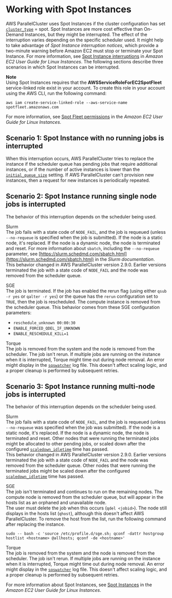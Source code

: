 # Working with Spot Instances<a name="spot"></a>

AWS ParallelCluster uses Spot Instances if the cluster configuration has set [`cluster_type`](cluster-definition.md#cluster-type) = spot\. Spot Instances are more cost effective than On\-Demand Instances, but they might be interrupted\. The effect of the interruption varies depending on the specific scheduler used\. It might help to take advantage of *Spot Instance interruption notices*, which provide a two\-minute warning before Amazon EC2 must stop or terminate your Spot Instance\. For more information, see [Spot Instance interruptions](https://docs.aws.amazon.com/AWSEC2/latest/UserGuide/spot-interruptions.html) in *Amazon EC2 User Guide for Linux Instances*\. The following sections describe three scenarios in which Spot Instances can be interrupted\.

**Note**  
Using Spot Instances requires that the **AWSServiceRoleForEC2SpotFleet** service\-linked role exist in your account\. To create this role in your account using the AWS CLI, run the following command:  

```
aws iam create-service-linked-role --aws-service-name spotfleet.amazonaws.com
```
For more information, see [Spot Fleet permissions](https://docs.aws.amazon.com/AWSEC2/latest/UserGuide/spot-fleet-requests.html#spot-fleet-prerequisites) in the *Amazon EC2 User Guide for Linux Instances*\.

## Scenario 1: Spot Instance with no running jobs is interrupted<a name="no-jobs"></a>

When this interruption occurs, AWS ParallelCluster tries to replace the instance if the scheduler queue has pending jobs that require additional instances, or if the number of active instances is lower than the [`initial_queue_size`](cluster-definition.md#configuration-initial-queue-size) setting\. If AWS ParallelCluster can't provision new instances, then a request for new instances is periodically repeated\.

## Scenario 2: Spot Instance running single node jobs is interrupted<a name="single-node"></a>

The behavior of this interruption depends on the scheduler being used\.

Slurm  
The job fails with a state code of `NODE_FAIL`, and the job is requeued \(unless `--no-requeue` is specified when the job is submitted\)\. If the node is a static node, it's replaced\. If the node is a dynamic node, the node is terminated and reset\. For more information about `sbatch`, including the `--no-requeue` parameter, see [https://slurm.schedmd.com/sbatch.html](https://slurm.schedmd.com/sbatch.html) in the *Slurm documentation*\.  
This behavior changed in AWS ParallelCluster version 2\.9\.0\. Earlier versions terminated the job with a state code of `NODE_FAIL` and the node was removed from the scheduler queue\.

SGE  
The job is terminated\. If the job has enabled the rerun flag \(using either `qsub -r yes` or `qalter -r yes`\) or the queue has the `rerun` configuration set to `TRUE`, then the job is rescheduled\. The compute instance is removed from the scheduler queue\. This behavior comes from these SGE configuration parameters:  
+ `reschedule_unknown 00:00:30`
+ `ENABLE_FORCED_QDEL_IF_UNKNOWN`
+ `ENABLE_RESCHEDULE_KILL=1`

Torque  
The job is removed from the system and the node is removed from the scheduler\. The job isn't rerun\. If multiple jobs are running on the instance when it is interrupted, Torque might time out during node removal\. An error might display in the [`sqswatcher`](processes.md#sqswatcher) log file\. This doesn't affect scaling logic, and a proper cleanup is performed by subsequent retries\.

## Scenario 3: Spot Instance running multi\-node jobs is interrupted<a name="multi-node"></a>

The behavior of this interruption depends on the scheduler being used\.

Slurm  
The job fails with a state code of `NODE_FAIL`, and the job is requeued \(unless `--no-requeue` was specified when the job was submitted\)\. If the node is a static node, it's replaced\. If the node is a dynamic node, the node is terminated and reset\. Other nodes that were running the terminated jobs might be allocated to other pending jobs, or scaled down after the configured [`scaledown_idletime`](scaling-section.md#scaledown-idletime) time has passed\.  
This behavior changed in AWS ParallelCluster version 2\.9\.0\. Earlier versions terminated the job with a state code of `NODE_FAIL` and the node was removed from the scheduler queue\. Other nodes that were running the terminated jobs might be scaled down after the configured [`scaledown_idletime`](scaling-section.md#scaledown-idletime) time has passed\.

SGE  
The job isn't terminated and continues to run on the remaining nodes\. The compute node is removed from the scheduler queue, but will appear in the hosts list as an orphaned and unavailable node\.  
The user must delete the job when this occurs \(`qdel <jobid>`\)\. The node still displays in the hosts list \(`qhost`\), although this doesn't affect AWS ParallelCluster\. To remove the host from the list, run the following command after replacing the instance\.  

```
sudo -- bash -c 'source /etc/profile.d/sge.sh; qconf -dattr hostgroup hostlist <hostname> @allhosts; qconf -de <hostname>'
```

Torque  
The job is removed from the system and the node is removed from the scheduler\. The job isn't rerun\. If multiple jobs are running on the instance when it is interrupted, Torque might time out during node removal\. An error might display in the [`sqswatcher`](processes.md#sqswatcher) log file\. This doesn't affect scaling logic, and a proper cleanup is performed by subsequent retries\.

For more information about Spot Instances, see [Spot Instances](https://docs.aws.amazon.com/AWSEC2/latest/UserGuide/using-spot-instances.html) in the *Amazon EC2 User Guide for Linux Instances*\.